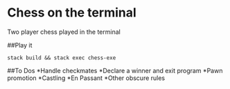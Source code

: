 # Chess on the terminal
Two player chess played in the terminal<br />

##Play it
```
stack build && stack exec chess-exe

```

##To Dos
*Handle checkmates
*Declare a winner and exit program
*Pawn promotion
*Castling
*En Passant
*Other obscure rules
